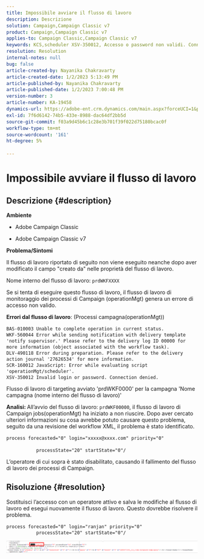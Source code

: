 ```yaml
---
title: Impossibile avviare il flusso di lavoro
description: Descrizione
solution: Campaign,Campaign Classic v7
product: Campaign,Campaign Classic v7
applies-to: Campaign Classic,Campaign Classic v7
keywords: KCS,scheduler XSV-350012, Accesso o password non validi. Connessione negata.
resolution: Resolution
internal-notes: null
bug: false
article-created-by: Nayanika Chakravarty
article-created-date: 1/2/2023 5:13:49 PM
article-published-by: Nayanika Chakravarty
article-published-date: 1/2/2023 7:00:48 PM
version-number: 3
article-number: KA-19458
dynamics-url: https://adobe-ent.crm.dynamics.com/main.aspx?forceUCI=1&pagetype=entityrecord&etn=knowledgearticle&id=596d01cc-c08a-ed11-81ac-6045bd006c82
exl-id: 7f6d6142-74b5-433e-8988-dac64df2bb5d
source-git-commit: f03a9d45b6c1c28e3b701f39f022d75180bcac0f
workflow-type: tm+mt
source-wordcount: '161'
ht-degree: 5%

---
```


# Impossibile avviare il flusso di lavoro

## Descrizione {#description}


<b>Ambiente</b>

- Adobe Campaign Classic

- Adobe Campaign Classic v7

<b>Problema/Sintomi</b>

Il flusso di lavoro riportato di seguito non viene eseguito neanche dopo aver modificato il campo &quot;creato da&quot; nelle proprietà del flusso di lavoro.

Nome interno del flusso di lavoro: ``prdWKFXXXX``

Se si tenta di eseguire questo flusso di lavoro, il flusso di lavoro di monitoraggio dei processi di Campaign (operationMgt) genera un errore di accesso non valido.

<b>Errori dal flusso di lavoro</b>: (Processi campagna(operationMgt))




```
BAS-010003 Unable to complete operation in current status.
WKF-560044 Error while sending notification with delivery template 'notify supervisor.' Please refer to the delivery log ID 00000 for more information (object associated with the workflow task).
DLV-490118 Error during preparation. Please refer to the delivery action journal '27626534' for more information.
SCR-160012 JavaScript: Error while evaluating script 'operationMgt/scheduler'.
XSV-350012 Invalid login or password. Connection denied.
```




Flusso di lavoro di targeting avviato &#39;prdWKF0000&#39; per la campagna &#39;Nome campagna (nome interno del flusso di lavoro)&#39;

<b>Analisi: </b>
All’avvio del flusso di lavoro: `prdWKF00000`, il flusso di lavoro di Campaign jobs(operationMgt) ha iniziato a non riuscire. Dopo aver cercato ulteriori informazioni su cosa avrebbe potuto causare questo problema, seguito da una revisione del workflow XML, il problema è stato identificato.




```
process forecasted="0" login="xxxxx@xxxx.com" priority="0"

           processState="20" startState="0"/
```




L’operatore di cui sopra è stato disabilitato, causando il fallimento del flusso di lavoro dei processi di Campaign.


## Risoluzione {#resolution}


Sostituisci l’accesso con un operatore attivo e salva le modifiche al flusso di lavoro ed esegui nuovamente il flusso di lavoro. Questo dovrebbe risolvere il problema.




```
process forecasted="0" login="ranjan" priority="0"
           processState="20" startState="0"/
```






![](assets/852729f9-68d0-ec11-a7b5-0022480a8e40.png)
